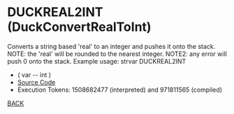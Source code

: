 # DUCKREAL2INT &emsp; (DuckConvertRealToInt)
Converts a string based 'real' to an integer and pushes it onto the stack. NOTE: the 'real' will be rounded to the nearest integer. NOTE2: any error will push 0 onto the stack. Example usage: strvar DUCKREAL2INT
* ( var -- int )
* [Source Code](../words/duckdb/DuckConvertRealToInt.cs)
* Execution Tokens: 1508682477 (interpreted) and 971811565 (compiled)


[BACK](builtins.md#DuckConvertRealToInt)
